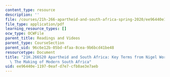 ```yaml
---
content_type: resource
description: ''
file: /courses/21h-266-apartheid-and-south-africa-spring-2020/ee96440e11970eafd7e7cfb8ae3e7aeb_MIT21H_266S20_KeyTermsWorden.pdf
file_type: application/pdf
learning_resource_types: []
ocw_type: OCWFile
parent_title: Readings and Videos
parent_type: CourseSection
parent_uid: 96c6e12b-05bd-4faa-8cea-9b6bcd41be48
resourcetype: Document
title: "21H.266S20 Apartheid and South Africa: Key Terms from Nigel Worden\u2019s\
  \ The Making of Modern South Africa"
uid: ee96440e-1197-0eaf-d7e7-cfb8ae3e7aeb
---
```

